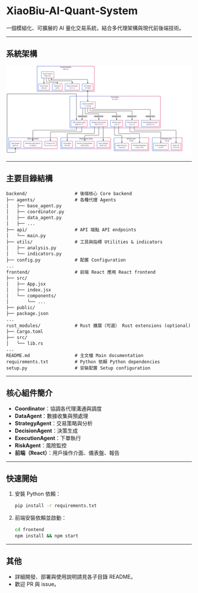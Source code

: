 # XiaoBiu-AI-Quant-System

一個模組化、可擴展的 AI 量化交易系統，結合多代理架構與現代前後端技術。

---

## 系統架構

![系統架構圖](public/x-biu-ai-quant-full-mmd.png)

---

## 主要目錄結構

```
backend/                  # 後端核心 Core backend
├── agents/               # 各種代理 Agents
│   ├── base_agent.py
│   ├── coordinator.py
│   ├── data_agent.py
│   ├── ...
├── api/                  # API 端點 API endpoints
│   └── main.py
├── utils/                # 工具與指標 Utilities & indicators
│   ├── analysis.py
│   └── indicators.py
├── config.py             # 配置 Configuration
...
frontend/                 # 前端 React 應用 React frontend
├── src/
│   ├── App.jsx
│   ├── index.jsx
│   └── components/
│       └── ...
├── public/
├── package.json
...
rust_modules/             # Rust 擴展（可選） Rust extensions (optional)
├── Cargo.toml
├── src/
│   └── lib.rs
...
README.md                 # 主文檔 Main documentation
requirements.txt          # Python 依賴 Python dependencies
setup.py                  # 安裝配置 Setup configuration
```

---

## 核心組件簡介

- **Coordinator**：協調各代理溝通與調度
- **DataAgent**：數據收集與預處理
- **StrategyAgent**：交易策略與分析
- **DecisionAgent**：決策生成
- **ExecutionAgent**：下單執行
- **RiskAgent**：風險監控
- **前端（React）**：用戶操作介面、儀表盤、報告

---

## 快速開始

1. 安裝 Python 依賴：
   ```bash
   pip install -r requirements.txt
   ```
2. 前端安裝依賴並啟動：
   ```bash
   cd frontend
   npm install && npm start
   ```

---

## 其他

- 詳細開發、部署與使用說明請見各子目錄 README。
- 歡迎 PR 與 issue。
